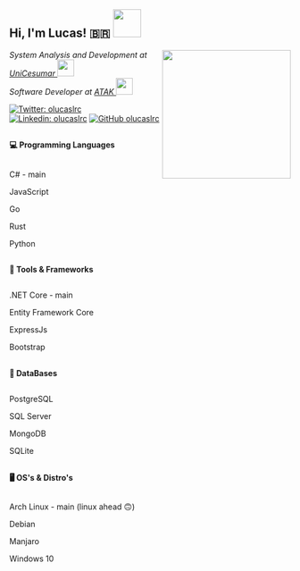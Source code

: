 <h2> Hi, I'm Lucas! 🇧🇷 <img src="https://media.giphy.com/media/MCRQ0Nkn4KfeQDdM7N/giphy.gif" width="50"></h2>
<img align='right' src="https://media.giphy.com/media/lzz3B3xLZluuY/giphy-downsized-large.gif" width="230">
<p><em>System Analysis and Development at <a href="https://www.unicesumar.edu.br/home/">UniCesumar </a><img src="https://media.giphy.com/media/fYSnHlufseco8Fh93Z/giphy.gif" width="30"></br>Software Developer at <a href="https://atak.com.br/">ATAK </a><img src="https://media.giphy.com/media/WUlplcMpOCEmTGBtBW/giphy.gif" width="30"> 
</em></p>

[![Twitter: olucaslrc](https://img.shields.io/twitter/follow/olucaslrc?style=social)](https://twitter.com/olucaslrc)
[![Linkedin: olucaslrc](https://img.shields.io/badge/-olucaslrc-blue?style=flat-square&logo=Linkedin&logoColor=white&link=https://www.linkedin.com/in/olucaslrc/)](https://www.linkedin.com/in/olucaslrc/)
[![GitHub olucaslrc](https://img.shields.io/github/followers/lucaslrc?label=follow&style=social)](https://github.com/olucaslrc)

##
<h4>💻 Programming Languages<h4>
  
  ##
  C# - main
  &nbsp;
  
  JavaScript
  &nbsp;
  
  Go
  &nbsp;
  
  Rust
  &nbsp;
  
  Python
  &nbsp;
  
##
<h4>🔨 Tools & Frameworks<h4>
  
  ##
  .NET Core - main
  &nbsp;
  
  Entity Framework Core
  &nbsp;
  
  ExpressJs
  &nbsp;
  
  Bootstrap
  &nbsp;
  
##
<h4>🎲 DataBases<h4>
  
  ##
  PostgreSQL
  &nbsp;
  
  SQL Server
  &nbsp;
  
  MongoDB
  &nbsp;
  
  SQLite
  &nbsp;
  
##
<h4>🖥 OS's & Distro's<h4>
  
  ##
  Arch Linux - main (linux ahead 🙃)
  &nbsp;
  
  Debian
  &nbsp;
  
  Manjaro
  &nbsp;
  
  Windows 10
  &nbsp;
